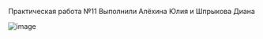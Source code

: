 Практическая работа №11
Выполнили Алёхина Юлия и Шпрыкова Диана

![image](https://github.com/user-attachments/assets/00a37fb2-e880-48c8-bcd3-86715a3e5381)
